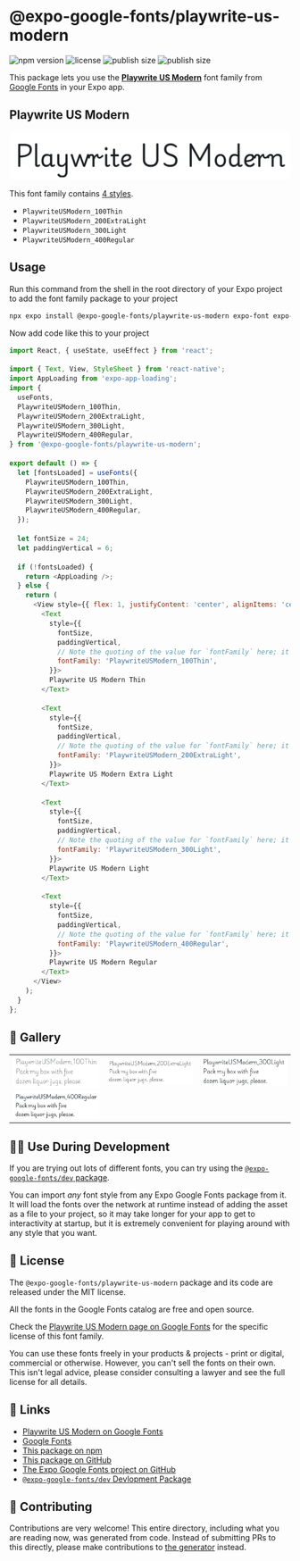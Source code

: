 # @expo-google-fonts/playwrite-us-modern

![npm version](https://flat.badgen.net/npm/v/@expo-google-fonts/playwrite-us-modern)
![license](https://flat.badgen.net/github/license/expo/google-fonts)
![publish size](https://flat.badgen.net/packagephobia/install/@expo-google-fonts/playwrite-us-modern)
![publish size](https://flat.badgen.net/packagephobia/publish/@expo-google-fonts/playwrite-us-modern)

This package lets you use the [**Playwrite US Modern**](https://fonts.google.com/specimen/Playwrite+US+Modern) font family from [Google Fonts](https://fonts.google.com/) in your Expo app.

## Playwrite US Modern

![Playwrite US Modern](./font-family.png)

This font family contains [4 styles](#-gallery).

- `PlaywriteUSModern_100Thin`
- `PlaywriteUSModern_200ExtraLight`
- `PlaywriteUSModern_300Light`
- `PlaywriteUSModern_400Regular`

## Usage

Run this command from the shell in the root directory of your Expo project to add the font family package to your project
```sh
npx expo install @expo-google-fonts/playwrite-us-modern expo-font expo-app-loading
```

Now add code like this to your project
```js
import React, { useState, useEffect } from 'react';

import { Text, View, StyleSheet } from 'react-native';
import AppLoading from 'expo-app-loading';
import {
  useFonts,
  PlaywriteUSModern_100Thin,
  PlaywriteUSModern_200ExtraLight,
  PlaywriteUSModern_300Light,
  PlaywriteUSModern_400Regular,
} from '@expo-google-fonts/playwrite-us-modern';

export default () => {
  let [fontsLoaded] = useFonts({
    PlaywriteUSModern_100Thin,
    PlaywriteUSModern_200ExtraLight,
    PlaywriteUSModern_300Light,
    PlaywriteUSModern_400Regular,
  });

  let fontSize = 24;
  let paddingVertical = 6;

  if (!fontsLoaded) {
    return <AppLoading />;
  } else {
    return (
      <View style={{ flex: 1, justifyContent: 'center', alignItems: 'center' }}>
        <Text
          style={{
            fontSize,
            paddingVertical,
            // Note the quoting of the value for `fontFamily` here; it expects a string!
            fontFamily: 'PlaywriteUSModern_100Thin',
          }}>
          Playwrite US Modern Thin
        </Text>

        <Text
          style={{
            fontSize,
            paddingVertical,
            // Note the quoting of the value for `fontFamily` here; it expects a string!
            fontFamily: 'PlaywriteUSModern_200ExtraLight',
          }}>
          Playwrite US Modern Extra Light
        </Text>

        <Text
          style={{
            fontSize,
            paddingVertical,
            // Note the quoting of the value for `fontFamily` here; it expects a string!
            fontFamily: 'PlaywriteUSModern_300Light',
          }}>
          Playwrite US Modern Light
        </Text>

        <Text
          style={{
            fontSize,
            paddingVertical,
            // Note the quoting of the value for `fontFamily` here; it expects a string!
            fontFamily: 'PlaywriteUSModern_400Regular',
          }}>
          Playwrite US Modern Regular
        </Text>
      </View>
    );
  }
};

```

## 🔡 Gallery


||||
|-|-|-|
|![PlaywriteUSModern_100Thin](./PlaywriteUSModern_100Thin.ttf.png)|![PlaywriteUSModern_200ExtraLight](./PlaywriteUSModern_200ExtraLight.ttf.png)|![PlaywriteUSModern_300Light](./PlaywriteUSModern_300Light.ttf.png)||
|![PlaywriteUSModern_400Regular](./PlaywriteUSModern_400Regular.ttf.png)||||


## 👩‍💻 Use During Development

If you are trying out lots of different fonts, you can try using the [`@expo-google-fonts/dev` package](https://github.com/expo/google-fonts/tree/master/font-packages/dev#readme).

You can import *any* font style from any Expo Google Fonts package from it. It will load the fonts
over the network at runtime instead of adding the asset as a file to your project, so it may take longer
for your app to get to interactivity at startup, but it is extremely convenient
for playing around with any style that you want.

## 📖 License

The `@expo-google-fonts/playwrite-us-modern` package and its code are released under the MIT license.

All the fonts in the Google Fonts catalog are free and open source.

Check the [Playwrite US Modern page on Google Fonts](https://fonts.google.com/specimen/Playwrite+US+Modern) for the specific license of this font family.

You can use these fonts freely in your products & projects - print or digital, commercial or otherwise. However, you can't sell the fonts on their own. This isn't legal advice, please consider consulting a lawyer and see the full license for all details.

## 🔗 Links

- [Playwrite US Modern on Google Fonts](https://fonts.google.com/specimen/Playwrite+US+Modern)
- [Google Fonts](https://fonts.google.com/)
- [This package on npm](https://www.npmjs.com/package/@expo-google-fonts/playwrite-us-modern)
- [This package on GitHub](https://github.com/expo/google-fonts/tree/master/font-packages/playwrite-us-modern)
- [The Expo Google Fonts project on GitHub](https://github.com/expo/google-fonts)
- [`@expo-google-fonts/dev` Devlopment Package](https://github.com/expo/google-fonts/tree/master/font-packages/dev)

## 🤝 Contributing

Contributions are very welcome! This entire directory, including what you are reading now, was generated from code. Instead of submitting PRs to this directly, please make contributions to [the generator](https://github.com/expo/google-fonts/tree/master/packages/generator) instead.
